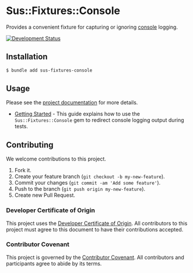 # Sus::Fixtures::Console

Provides a convenient fixture for capturing or ignoring [console](https://github.com/socketry/console) logging.

[![Development Status](https://github.com/socketry/sus-fixtures-console/workflows/Test/badge.svg)](https://github.com/socketry/sus-fixtures-console/actions?workflow=Test)

## Installation

``` bash
$ bundle add sus-fixtures-console
```

## Usage

Please see the [project documentation](https://ioquatix.github.io/sus-fixtures-console/) for more details.

  - [Getting Started](https://ioquatix.github.io/sus-fixtures-console/guides/getting-started/index) - This guide explains how to use the `Sus::Fixtures::Console` gem to redirect console logging output during tests.

## Contributing

We welcome contributions to this project.

1.  Fork it.
2.  Create your feature branch (`git checkout -b my-new-feature`).
3.  Commit your changes (`git commit -am 'Add some feature'`).
4.  Push to the branch (`git push origin my-new-feature`).
5.  Create new Pull Request.

### Developer Certificate of Origin

This project uses the [Developer Certificate of Origin](https://developercertificate.org/). All contributors to this project must agree to this document to have their contributions accepted.

### Contributor Covenant

This project is governed by the [Contributor Covenant](https://www.contributor-covenant.org/). All contributors and participants agree to abide by its terms.
